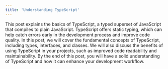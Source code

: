 ```yaml
---
title: 'Understanding TypeScript'
---
```


This post explains the basics of TypeScript, a typed superset of JavaScript that compiles to plain JavaScript. TypeScript offers static typing, which can help catch errors early in the development process and improve code quality. In this post, we will cover the fundamental concepts of TypeScript, including types, interfaces, and classes. We will also discuss the benefits of using TypeScript in your projects, such as improved code readability and maintainability. By the end of this post, you will have a solid understanding of TypeScript and how it can enhance your development workflow.
